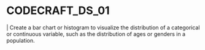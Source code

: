 # CODECRAFT_DS_01
| Create a bar chart or histogram to visualize the distribution of a categorical or continuous variable, such as the distribution of ages or genders in a population.
